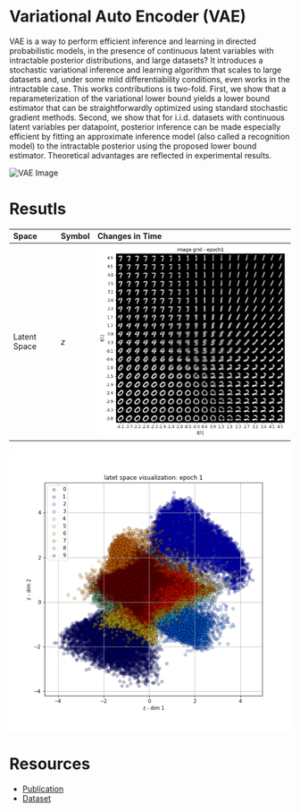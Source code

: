 # Variational Auto Encoder (VAE)

VAE is a way to perform efficient inference and learning in directed probabilistic models, in the presence of continuous latent variables with intractable posterior distributions, and large datasets? It introduces a stochastic variational inference and learning algorithm that scales to large datasets and, under some mild differentiability conditions, even works in the intractable case. This works contributions is two-fold. First, we show that a reparameterization of the variational lower bound yields a lower bound estimator that can be straightforwardly optimized using standard stochastic gradient methods. Second, we show that for i.i.d. datasets with continuous latent variables per datapoint, posterior inference can be made especially efficient by fitting an approximate inference model (also called a recognition model) to the intractable posterior using the proposed lower bound estimator. Theoretical advantages are reflected in experimental results.

![VAE Image](https://lilianweng.github.io/posts/2018-08-12-vae/autoencoder-architecture.png)


# Resutls
| Space | Symbol | Changes in Time |
| :---  | :----- |:--------------- |
|Latent Space|$z$|![gif 1](https://github.com/SajjadPSavoji/Variational-Auto-Encoder/blob/master/vae_grid%20(4).gif) |

![gif 2](https://github.com/SajjadPSavoji/Variational-Auto-Encoder/blob/master/vae_latent%20(7).gif)

# Resources
* [Publication](https://arxiv.org/abs/1312.6114)
* [Dataset](http://yann.lecun.com/exdb/mnist/)
